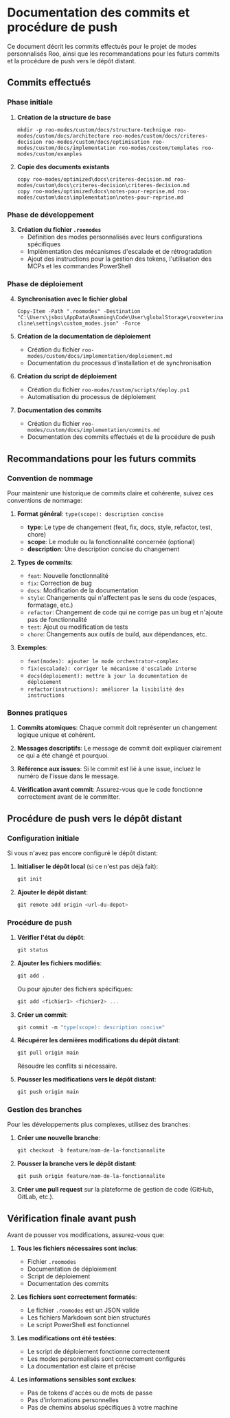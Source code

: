 # Documentation des commits et procédure de push

Ce document décrit les commits effectués pour le projet de modes personnalisés Roo, ainsi que les recommandations pour les futurs commits et la procédure de push vers le dépôt distant.

## Commits effectués

### Phase initiale

1. **Création de la structure de base**
   ```
   mkdir -p roo-modes/custom/docs/structure-technique roo-modes/custom/docs/architecture roo-modes/custom/docs/criteres-decision roo-modes/custom/docs/optimisation roo-modes/custom/docs/implementation roo-modes/custom/templates roo-modes/custom/examples
   ```

2. **Copie des documents existants**
   ```
   copy roo-modes/optimized\docs\criteres-decision.md roo-modes/custom\docs\criteres-decision\criteres-decision.md
   copy roo-modes/optimized\docs\notes-pour-reprise.md roo-modes/custom\docs\implementation\notes-pour-reprise.md
   ```

### Phase de développement

3. **Création du fichier `.roomodes`**
   - Définition des modes personnalisés avec leurs configurations spécifiques
   - Implémentation des mécanismes d'escalade et de rétrogradation
   - Ajout des instructions pour la gestion des tokens, l'utilisation des MCPs et les commandes PowerShell

### Phase de déploiement

4. **Synchronisation avec le fichier global**
   ```
   Copy-Item -Path ".roomodes" -Destination "C:\Users\jsboi\AppData\Roaming\Code\User\globalStorage\rooveterinaryinc.roo-cline\settings\custom_modes.json" -Force
   ```

5. **Création de la documentation de déploiement**
   - Création du fichier `roo-modes/custom/docs/implementation/deploiement.md`
   - Documentation du processus d'installation et de synchronisation

6. **Création du script de déploiement**
   - Création du fichier `roo-modes/custom/scripts/deploy.ps1`
   - Automatisation du processus de déploiement

7. **Documentation des commits**
   - Création du fichier `roo-modes/custom/docs/implementation/commits.md`
   - Documentation des commits effectués et de la procédure de push

## Recommandations pour les futurs commits

### Convention de nommage

Pour maintenir une historique de commits claire et cohérente, suivez ces conventions de nommage:

1. **Format général**: `type(scope): description concise`
   - **type**: Le type de changement (feat, fix, docs, style, refactor, test, chore)
   - **scope**: Le module ou la fonctionnalité concernée (optional)
   - **description**: Une description concise du changement

2. **Types de commits**:
   - `feat`: Nouvelle fonctionnalité
   - `fix`: Correction de bug
   - `docs`: Modification de la documentation
   - `style`: Changements qui n'affectent pas le sens du code (espaces, formatage, etc.)
   - `refactor`: Changement de code qui ne corrige pas un bug et n'ajoute pas de fonctionnalité
   - `test`: Ajout ou modification de tests
   - `chore`: Changements aux outils de build, aux dépendances, etc.

3. **Exemples**:
   - `feat(modes): ajouter le mode orchestrator-complex`
   - `fix(escalade): corriger le mécanisme d'escalade interne`
   - `docs(deploiement): mettre à jour la documentation de déploiement`
   - `refactor(instructions): améliorer la lisibilité des instructions`

### Bonnes pratiques

1. **Commits atomiques**: Chaque commit doit représenter un changement logique unique et cohérent.

2. **Messages descriptifs**: Le message de commit doit expliquer clairement ce qui a été changé et pourquoi.

3. **Référence aux issues**: Si le commit est lié à une issue, incluez le numéro de l'issue dans le message.

4. **Vérification avant commit**: Assurez-vous que le code fonctionne correctement avant de le committer.

## Procédure de push vers le dépôt distant

### Configuration initiale

Si vous n'avez pas encore configuré le dépôt distant:

1. **Initialiser le dépôt local** (si ce n'est pas déjà fait):
   ```powershell
   git init
   ```

2. **Ajouter le dépôt distant**:
   ```powershell
   git remote add origin <url-du-depot>
   ```

### Procédure de push

1. **Vérifier l'état du dépôt**:
   ```powershell
   git status
   ```

2. **Ajouter les fichiers modifiés**:
   ```powershell
   git add .
   ```
   Ou pour ajouter des fichiers spécifiques:
   ```powershell
   git add <fichier1> <fichier2> ...
   ```

3. **Créer un commit**:
   ```powershell
   git commit -m "type(scope): description concise"
   ```

4. **Récupérer les dernières modifications du dépôt distant**:
   ```powershell
   git pull origin main
   ```
   Résoudre les conflits si nécessaire.

5. **Pousser les modifications vers le dépôt distant**:
   ```powershell
   git push origin main
   ```

### Gestion des branches

Pour les développements plus complexes, utilisez des branches:

1. **Créer une nouvelle branche**:
   ```powershell
   git checkout -b feature/nom-de-la-fonctionnalite
   ```

2. **Pousser la branche vers le dépôt distant**:
   ```powershell
   git push origin feature/nom-de-la-fonctionnalite
   ```

3. **Créer une pull request** sur la plateforme de gestion de code (GitHub, GitLab, etc.).

## Vérification finale avant push

Avant de pousser vos modifications, assurez-vous que:

1. **Tous les fichiers nécessaires sont inclus**:
   - Fichier `.roomodes`
   - Documentation de déploiement
   - Script de déploiement
   - Documentation des commits

2. **Les fichiers sont correctement formatés**:
   - Le fichier `.roomodes` est un JSON valide
   - Les fichiers Markdown sont bien structurés
   - Le script PowerShell est fonctionnel

3. **Les modifications ont été testées**:
   - Le script de déploiement fonctionne correctement
   - Les modes personnalisés sont correctement configurés
   - La documentation est claire et précise

4. **Les informations sensibles sont exclues**:
   - Pas de tokens d'accès ou de mots de passe
   - Pas d'informations personnelles
   - Pas de chemins absolus spécifiques à votre machine